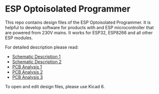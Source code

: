 # ESP Optoisolated Programmer

This repo contains design files of the ESP Optoisolated Programmer. It is helpful to develop software for products with and ESP microcontroller that are powered from 230V mains. It works for ESP32, ESP8266 and all other ESP modules.

For detailed description please read:
- [Schematic Description 1](https://wizzdev.pl/blog/esp32-optoisolated-programmer-schematic-description-1/)
- [Schematic Description 2](https://wizzdev.pl/blog/esp32-optoisolated-programmer-schematic-description-2/)
- [PCB Analysis 1](https://wizzdev.pl/blog/esp32-optoisolated-programmer-pcb-analysis-1-2/)
- [PCB Analysis 2](https://wizzdev.pl/blog/esp32-optoisolated-programmer-pcb-analysis-2/)
- [PCB Analysis 3](https://wizzdev.pl/blog/esp32-optoisolated-programmer-pcb-analysis-3/)

To open and edit design files, please use Kicad 6.
